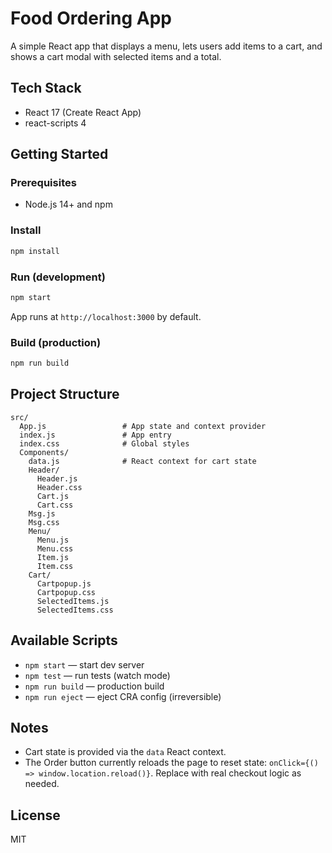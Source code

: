 # Food Ordering App

A simple React app that displays a menu, lets users add items to a cart, and shows a cart modal with selected items and a total.

## Tech Stack
- React 17 (Create React App)
- react-scripts 4

## Getting Started

### Prerequisites
- Node.js 14+ and npm

### Install
```bash
npm install
```

### Run (development)
```bash
npm start
```
App runs at `http://localhost:3000` by default.

### Build (production)
```bash
npm run build
```

## Project Structure
```
src/
  App.js                 # App state and context provider
  index.js               # App entry
  index.css              # Global styles
  Components/
    data.js              # React context for cart state
    Header/
      Header.js
      Header.css
      Cart.js
      Cart.css
    Msg.js
    Msg.css
    Menu/
      Menu.js
      Menu.css
      Item.js
      Item.css
    Cart/
      Cartpopup.js
      Cartpopup.css
      SelectedItems.js
      SelectedItems.css
```

## Available Scripts
- `npm start` — start dev server
- `npm test` — run tests (watch mode)
- `npm run build` — production build
- `npm run eject` — eject CRA config (irreversible)

## Notes
- Cart state is provided via the `data` React context.
- The Order button currently reloads the page to reset state: `onClick={() => window.location.reload()}`. Replace with real checkout logic as needed.

## License
MIT
